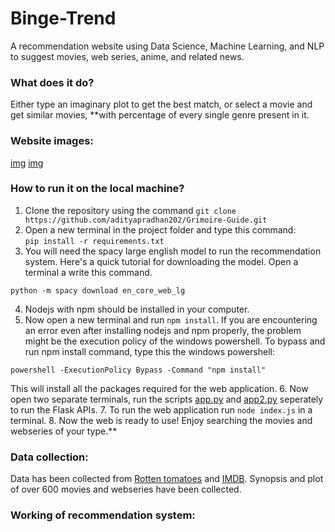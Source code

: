 # Binge-Trend
A recommendation website using Data Science, Machine Learning, and NLP to suggest movies, web series, anime, and related news. 

### What does it do?
Either type an imaginary plot to get the best match, or select a movie and get similar movies, **with percentage of every single genre present in it.

### Website images:
[img](img1_link)
[img](img2_link)

### How to run it on the local machine?
1. Clone the repository using the command `git clone https://github.com/adityapradhan202/Grimoire-Guide.git`
2. Open a new terminal in the project folder and type this command:  
`pip install -r requirements.txt`
3. You will need the spacy large english model to run the recommendation system. Here's a quick tutorial for downloading the model. Open a terminal a write this command.
```
python -m spacy download en_core_web_lg
```
4. Nodejs with npm should be installed in your computer.
5. Now open a new terminal and run `npm install`. If you are encountering an error even after installing nodejs and npm properly, the problem might be the execution policy of the windows powershell. To bypass and run npm install command, type this the windows powershell:
```
powershell -ExecutionPolicy Bypass -Command "npm install"
```  
This will install all the packages required for the web application.
6. Now open two separate terminals, run the scripts [app.py]() and [app2.py]() seperately to run the Flask APIs.
7. To run the web application run `node index.js` in a terminal.
8. Now the web is ready to use! Enjoy searching the movies and webseries of your type.**

### Data collection:
Data has been collected from [Rotten tomatoes](https://www.rottentomatoes.com/) and [IMDB](https://www.imdb.com/). Synopsis and plot of over 600 movies and webseries have been collected.

### Working of recommendation system:





